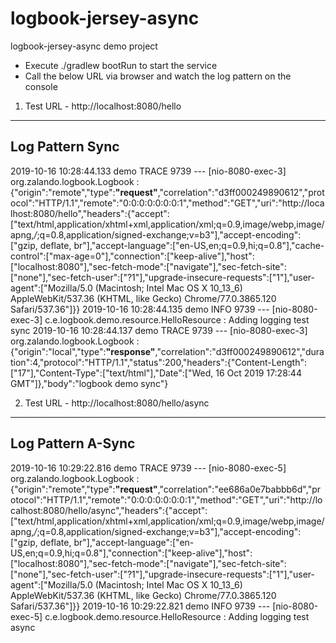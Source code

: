 # logbook-jersey-async
logbook-jersey-async demo project

* Execute ./gradlew bootRun to start the service
* Call the below URL via browser and watch the log pattern on the console



1) Test URL - http://localhost:8080/hello
------------------------------------------------

Log Pattern Sync
----------------
2019-10-16 10:28:44.133 demo TRACE 9739 --- [nio-8080-exec-3] org.zalando.logbook.Logbook              : {"origin":"remote","type":**"request"**,"correlation":"d3ff000249890612","protocol":"HTTP/1.1","remote":"0:0:0:0:0:0:0:1","method":"GET","uri":"http://localhost:8080/hello","headers":{"accept":["text/html,application/xhtml+xml,application/xml;q=0.9,image/webp,image/apng,*/*;q=0.8,application/signed-exchange;v=b3"],"accept-encoding":["gzip, deflate, br"],"accept-language":["en-US,en;q=0.9,hi;q=0.8"],"cache-control":["max-age=0"],"connection":["keep-alive"],"host":["localhost:8080"],"sec-fetch-mode":["navigate"],"sec-fetch-site":["none"],"sec-fetch-user":["?1"],"upgrade-insecure-requests":["1"],"user-agent":["Mozilla/5.0 (Macintosh; Intel Mac OS X 10_13_6) AppleWebKit/537.36 (KHTML, like Gecko) Chrome/77.0.3865.120 Safari/537.36"]}}
2019-10-16 10:28:44.135 demo  INFO 9739 --- [nio-8080-exec-3] c.e.logbook.demo.resource.HelloResource  : Adding logging test sync
2019-10-16 10:28:44.137 demo TRACE 9739 --- [nio-8080-exec-3] org.zalando.logbook.Logbook              : {"origin":"local","type":**"response"**,"correlation":"d3ff000249890612","duration":4,"protocol":"HTTP/1.1","status":200,"headers":{"Content-Length":["17"],"Content-Type":["text/html"],"Date":["Wed, 16 Oct 2019 17:28:44 GMT"]},"body":"logbook demo sync"}


2) Test URL - http://localhost:8080/hello/async
------------------------------------------------

Log Pattern A-Sync
----------------
2019-10-16 10:29:22.816 demo TRACE 9739 --- [nio-8080-exec-5] org.zalando.logbook.Logbook              : {"origin":"remote","type":**"request"**,"correlation":"ee686a0e7babbb6d","protocol":"HTTP/1.1","remote":"0:0:0:0:0:0:0:1","method":"GET","uri":"http://localhost:8080/hello/async","headers":{"accept":["text/html,application/xhtml+xml,application/xml;q=0.9,image/webp,image/apng,*/*;q=0.8,application/signed-exchange;v=b3"],"accept-encoding":["gzip, deflate, br"],"accept-language":["en-US,en;q=0.9,hi;q=0.8"],"connection":["keep-alive"],"host":["localhost:8080"],"sec-fetch-mode":["navigate"],"sec-fetch-site":["none"],"sec-fetch-user":["?1"],"upgrade-insecure-requests":["1"],"user-agent":["Mozilla/5.0 (Macintosh; Intel Mac OS X 10_13_6) AppleWebKit/537.36 (KHTML, like Gecko) Chrome/77.0.3865.120 Safari/537.36"]}}
2019-10-16 10:29:22.821 demo  INFO 9739 --- [nio-8080-exec-5] c.e.logbook.demo.resource.HelloResource  : Adding logging test async
